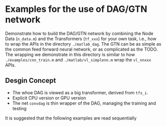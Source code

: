 # Examples for the use of DAG/GTN network 

Demonstrate how to build the DAG/GTN network by combining the Node Data (`n_data.m`) and the Transformers (`tf_xxx`) for your own task, i.e., how to wrap the APIs in the directory `./matlab_dag`. The GTN can be as simple as 
the common feed forward neural network, or as complicated as the TODO. The wrapping we demonstrate in this directory is similar to how `./examples/cnn_train.m` and `./matlab/vl_simplenn.m` wrap the `vl_nnxxx` APIs. 

## Desgin Concept
- The whoe DAG is viewed as a big transformer, derived from `tfs_i`.
- Explicit CPU version or GPU version
- The net `convdag` is thin wrapper of the DAG, managing the training and testing

It is suggested that the following examples are read sequentially
